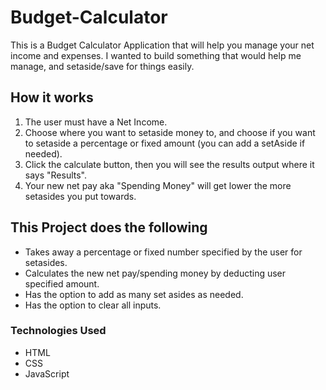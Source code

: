 # Budget-Calculator

This is a Budget Calculator Application that will help you manage your net income and expenses.
I wanted to build something that would help me manage, and setaside/save for things easily.


## How it works
  1. The user must have a Net Income.
  2. Choose where you want to setaside money to, and choose if you want to setaside a percentage or fixed amount (you can add a setAside if needed).
  3. Click the calculate button, then you will see the results output where it says "Results".
  4. Your new net pay aka "Spending Money" will get lower the more setasides you put towards.


## This Project does the following
  - Takes away a percentage or fixed number specified by the user for setasides.
  - Calculates the new net pay/spending money by deducting user specified amount.
  - Has the option to add as many set asides as needed.
  - Has the option to clear all inputs.

### Technologies Used
- HTML
- CSS
- JavaScript
